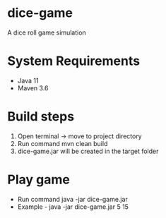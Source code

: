 # dice-game
A dice roll game simulation 

# System Requirements
* Java 11
* Maven 3.6

# Build steps
1. Open terminal -> move to project directory
2. Run command mvn clean build
3. dice-game.jar will be created in the target folder

# Play game
* Run command java -jar dice-game.jar <no of players> <points to acheive>
* Example - java -jar dice-game.jar 5 15
